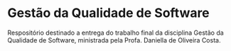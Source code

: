 # Gestão da Qualidade de Software
Respositório destinado a entrega do trabalho final da disciplina Gestão da Qualidade de Software, ministrada pela Profa. Daniella de Oliveira Costa.
